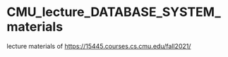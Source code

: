 # CMU_lecture_DATABASE_SYSTEM_materials
lecture materials of https://15445.courses.cs.cmu.edu/fall2021/
